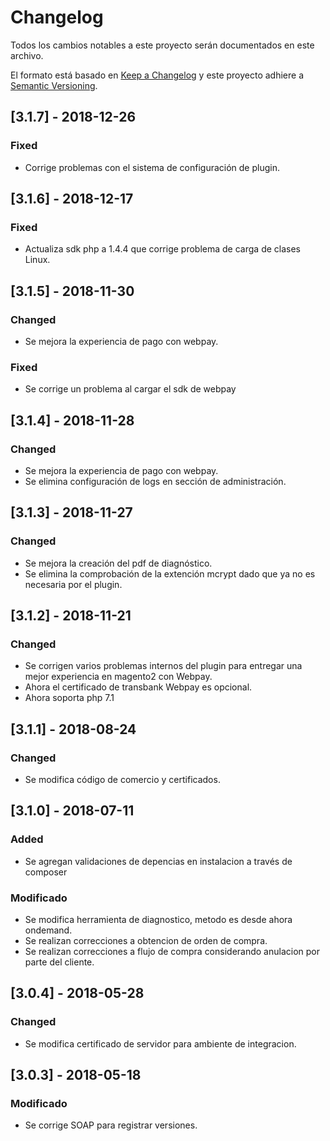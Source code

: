 # Changelog
Todos los cambios notables a este proyecto serán documentados en este archivo.

El formato está basado en [Keep a Changelog](http://keepachangelog.com/en/1.0.0/)
y este proyecto adhiere a [Semantic Versioning](http://semver.org/spec/v2.0.0.html).

## [3.1.7] - 2018-12-26
### Fixed
- Corrige problemas con el sistema de configuración de plugin.

## [3.1.6] - 2018-12-17
### Fixed
- Actualiza sdk php a 1.4.4 que corrige problema de carga de clases Linux.

## [3.1.5] - 2018-11-30
### Changed
- Se mejora la experiencia de pago con webpay.
### Fixed
- Se corrige un problema al cargar el sdk de webpay

## [3.1.4] - 2018-11-28
### Changed
- Se mejora la experiencia de pago con webpay.
- Se elimina configuración de logs en sección de administración.

## [3.1.3] - 2018-11-27
### Changed
- Se mejora la creación del pdf de diagnóstico.
- Se elimina la comprobación de la extención mcrypt dado que ya no es necesaria por el plugin.

## [3.1.2] - 2018-11-21
### Changed
- Se corrigen varios problemas internos del plugin para entregar una mejor experiencia en magento2 con Webpay.
- Ahora el certificado de transbank Webpay es opcional.
- Ahora soporta php 7.1

## [3.1.1] - 2018-08-24
### Changed
- Se modifica código de comercio y certificados.

## [3.1.0] - 2018-07-11
### Added
- Se agregan validaciones de depencias en instalacion a través de composer
### Modificado
- Se modifica herramienta de diagnostico, metodo es desde ahora ondemand.
- Se realizan correcciones a obtencion de orden de compra.
- Se realizan correcciones a flujo de compra considerando anulacion por parte del cliente.

## [3.0.4] - 2018-05-28
### Changed
- Se modifica certificado de servidor para ambiente de integracion.

## [3.0.3] - 2018-05-18
### Modificado
- Se corrige SOAP para registrar versiones.
